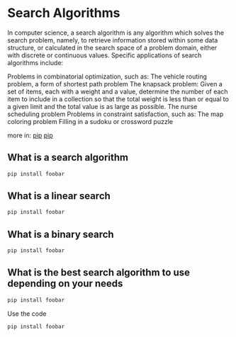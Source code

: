 # Search Algorithms

In computer science, a search algorithm is any algorithm which solves the search problem, namely, to retrieve information stored within some data structure, or calculated in the search space of a problem domain, either with discrete or continuous values. Specific applications of search algorithms include:

Problems in combinatorial optimization, such as:
The vehicle routing problem, a form of shortest path problem
The knapsack problem: Given a set of items, each with a weight and a value, determine the number of each item to include in a collection so that the total weight is less than or equal to a given limit and the total value is as large as possible.
The nurse scheduling problem
Problems in constraint satisfaction, such as:
The map coloring problem
Filling in a sudoku or crossword puzzle

more in: [pip](https://en.wikipedia.org/wiki/Search_algorithm)
         [pip](https://intranet.hbtn.io/rltoken/pPScxisIQ0eOPBPXkjcEmg)

## What is a search algorithm

```bash
pip install foobar
```
## What is a linear search

```bash
pip install foobar
```
## What is a binary search

```bash
pip install foobar
```
## What is the best search algorithm to use depending on your needs

```bash
pip install foobar
```

Use the code 

```bash
pip install foobar
```

